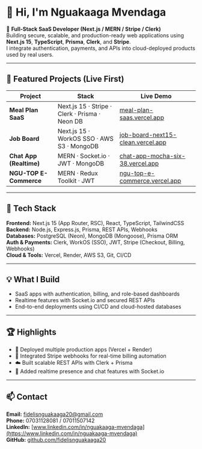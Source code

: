 # 👋 Hi, I'm Nguakaaga Mvendaga

🚀 **Full-Stack SaaS Developer (Next.js / MERN / Stripe / Clerk)**  
Building secure, scalable, and production-ready web applications using **Next.js 15**, **TypeScript**, **Prisma**, **Clerk**, and **Stripe**.  
I integrate authentication, payments, and APIs into cloud-deployed products used by real users.

---

## 🔹 Featured Projects (Live First)
| Project | Stack | Live Demo |
|----------|--------|-----------|
| **Meal Plan SaaS** | Next.js 15 · Stripe · Clerk · Prisma · Neon DB | [meal-plan-saas.vercel.app](https://meal-plan-saas.vercel.app) |
| **Job Board** | Next.js 15 · WorkOS SSO · AWS S3 · MongoDB | [job-board-next15-clean.vercel.app](https://job-board-next15-clean.vercel.app/) |
| **Chat App (Realtime)** | MERN · Socket.io · JWT · MongoDB | [chat-app-mocha-six-38.vercel.app](https://chat-app-mocha-six-38.vercel.app) |
| **NGU-TOP E-Commerce** | MERN · Redux Toolkit · JWT | [ngu-top-e-commerce.vercel.app](https://ngu-top-e-commerce.vercel.app) |

---

## 🧠 Tech Stack
**Frontend:** Next.js 15 (App Router, RSC), React, TypeScript, TailwindCSS  
**Backend:** Node.js, Express.js, Prisma, REST APIs, Webhooks  
**Databases:** PostgreSQL (Neon), MongoDB (Mongoose), Prisma ORM  
**Auth & Payments:** Clerk, WorkOS (SSO), JWT, Stripe (Checkout, Billing, Webhooks)  
**Cloud & Tools:** Vercel, Render, AWS S3, Git, CI/CD  

---

## 💡 What I Build
- SaaS apps with authentication, billing, and role-based dashboards  
- Realtime features with Socket.io and secured REST APIs  
- End-to-end deployments using CI/CD and cloud-hosted databases  

---

## 🏆 Highlights
- 🧱 Deployed multiple production apps (Vercel + Render)  
- 🔐 Integrated Stripe webhooks for real-time billing automation  
- ☁️ Built scalable REST APIs with Clerk + Prisma  
- 🧩 Added realtime presence and chat features with Socket.io  

---

## 📫 Contact
**Email:** fidelisnguakaaga20@gmail.com  
**Phone:** 07031128081 / 07011507142  
**LinkedIn:** [www.linkedin.com/in/nguakaaga-mvendaga](https://www.linkedin.com/in/nguakaaga-mvendaga)  
**GitHub:** [github.com/fidelisnguakaaga20](https://github.com/fidelisnguakaaga20)
